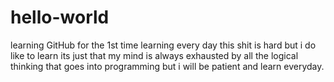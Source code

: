 # hello-world
learning GitHub for the 1st time
learning every day this shit is hard but i do like to learn its just that my mind is always exhausted by all the logical thinking that goes into programming but i will be patient and learn everyday.
